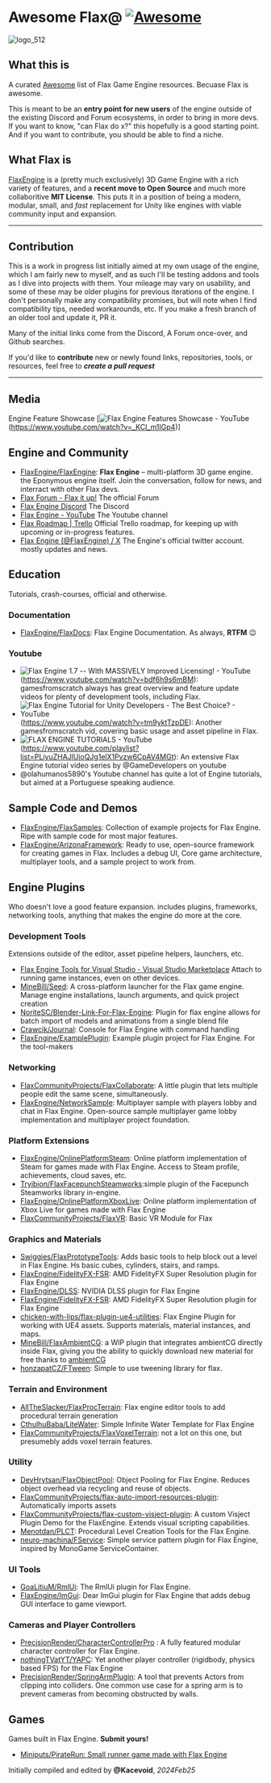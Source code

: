 # Awesome Flax@ [![Awesome](https://awesome.re/badge-flat2.svg)](https://awesome.re)

![logo_512](https://github.com/kacevoid/awesome-flax/assets/27834580/588296fe-03bf-4037-97b3-e2531cc0d31e)

## What this is
A curated [Awesome](https://github.com/sindresorhus/awesome) list of Flax Game Engine resources. Becuase Flax is awesome.

This is meant to be an **entry point for new users** of the engine outside of the existing Discord and Forum ecosystems, in order to bring in more devs. If you want to know, "can Flax do x?" this hopefully is a good starting point. And if you want to contribute, you should be able to find a niche.

## What Flax is
[FlaxEngine](https://github.com/FlaxEngine/FlaxEngine) is a (pretty much exclusively) 3D Game Engine with a rich variety of features, and a **recent move to Open Source** and much more collaboritive **MIT License**. This puts it in a position of being a modern, modular, small, and _fast_ replacement for Unity like engines with viable community input and expansion.

---

## Contribution
This is a work in progress list initially aimed at my own usage of the engine, which I am fairly new to myself, and as such I'll be testing addons and tools as I dive into projects with them. Your mileage may vary on usability, and some of these may be older plugins for previous iterations of the engine.  I don't personally make any compatibility promises, but will note when I find compatibility tips, needed workarounds, etc. If you make a fresh branch of an older tool and update it, PR it.

Many of the initial links come from the Discord, A Forum once-over, and Github searches.

If you'd like to **contribute** new or newly found links, repositories, tools, or resources, feel free to ***create a pull request***

---
## Media
Engine Feature Showcase
[![Flax Engine Features Showcase - YouTube](https://img.youtube.com/vi/_KCl_m1IGp4/hqdefault.jpg)(https://www.youtube.com/watch?v=_KCl_m1IGp4)]

## Engine and Community
- [FlaxEngine/FlaxEngine](https://github.com/FlaxEngine/FlaxEngine): **Flax Engine** – multi-platform 3D game engine. the Eponymous engine itself.
Join the conversation, follow for news, and interract with other Flax devs.
- [Flax Forum - Flax it up!](https://forum.flaxengine.com/) The official Forum
- [Flax Engine Discord](https://discord.com/invite/yFBCmY9) The Discord
- [Flax Engine - YouTube](https://www.youtube.com/c/FlaxEngine) The Youtube channel
- [Flax Roadmap | Trello](https://trello.com/b/NQjLXRCP/flax-roadmap) Official Trello roadmap, for keeping up with upcoming or in-progress features.
- [Flax Engine (@FlaxEngine) / X](https://twitter.com/FlaxEngine/) The Engine's official twitter account. mostly updates and news.

## Education
Tutorials, crash-courses, official and otherwise.

### Documentation
- [FlaxEngine/FlaxDocs](https://github.com/FlaxEngine/FlaxDocs): Flax Engine Documentation. As always, **RTFM** 😉

### Youtube
- ![Flax Engine 1.7 -- With MASSIVELY Improved Licensing! - YouTube](https://img.youtube.com/vi/bdf6h9s6mBM/hqdefault.jpg)(https://www.youtube.com/watch?v=bdf6h9s6mBM): gamesfromscratch always has great overview and feature update videos for plenty of development tools, including Flax.
- ![Flax Engine Tutorial for Unity Developers - The Best Choice? - YouTube](https://img.youtube.com/vi/tm9yktTzpDE/hqdefault.jpg)(https://www.youtube.com/watch?v=tm9yktTzpDE): Another gamesfromscratch vid, covering basic usage and asset pipeline in Flax.
- ![FLAX ENGINE TUTORIALS - YouTube](https://img.youtube.com/vi/iWGOgBfWNkQ/hqdefault.jpg)(https://www.youtube.com/playlist?list=PLiyuZHAJlUioQJg1elX1Pvzw6CpAV4MGt): An extensive Flax Engine tutorial video series by @GameDevelopers on youtube
- [](https://www.youtube.com/@olahumanos5890#) @olahumanos5890's Youtube channel has quite a lot of Engine tutorials, but aimed at a Portuguese speaking audience.

## Sample Code and Demos
- [FlaxEngine/FlaxSamples](https://github.com/FlaxEngine/FlaxSamples): Collection of example projects for Flax Engine. Ripe with sample code for most major features.
- [FlaxEngine/ArizonaFramework](https://github.com/FlaxEngine/ArizonaFramework): Ready to use, open-source framework for creating games in Flax. Includes a debug UI, Core game architecture, multiplayer tools, and a sample project to work from.

## Engine Plugins
Who doesn't love a good feature expansion. includes plugins, frameworks, networking tools, anything that makes the engine do more at the core.

### Development Tools
Extensions outside of the editor, asset pipeline helpers, launchers, etc.
- [Flax Engine Tools for Visual Studio - Visual Studio Marketplace](https://marketplace.visualstudio.com/items?itemName=Flax.FlaxVS) Attach to running game instances, even on other devices.
- [MineBill/Seed](https://github.com/MineBill/Seed): A cross-platform launcher for the Flax game engine. Manage engine installations, launch arguments, and quick project creation
- [NoriteSC/Blender-Link-For-Flax-Engine](https://github.com/NoriteSC/Blender-Link-For-Flax-Engine): Plugin for flax engine allows for batch import of models and animations from a single blend file
- [Crawcik/Journal](https://github.com/Crawcik/Journal): Console for Flax Engine with command handling
- [FlaxEngine/ExamplePlugin](https://github.com/FlaxEngine/ExamplePlugin): Example plugin project for Flax Engine. For the tool-makers

### Networking
- [FlaxCommunityProjects/FlaxCollaborate](https://github.com/FlaxCommunityProjects/FlaxCollaborate): A little plugin that lets multiple people edit the same scene, simultaneously.
- [FlaxEngine/NetworkSample](https://github.com/FlaxEngine/NetworkSample): Multiplayer sample with players lobby and chat in Flax Engine. Open-source sample multiplayer game lobby implementation and multiplayer project foundation.

### Platform Extensions
- [FlaxEngine/OnlinePlatformSteam](https://github.com/FlaxEngine/OnlinePlatformSteam): Online platform implementation of Steam for games made with Flax Engine. Access to Steam profile, achievements, cloud saves, etc.
- [Tryibion/FlaxFacepunchSteamworks](https://github.com/Tryibion/FlaxFacepunchSteamworks):simple plugin of the Facepunch Steamworks library in-engine.
- [FlaxEngine/OnlinePlatformXboxLive](https://github.com/FlaxEngine/OnlinePlatformXboxLive): Online platform implementation of Xbox Live for games made with Flax Engine
- [FlaxCommunityProjects/FlaxVR](https://github.com/FlaxCommunityProjects/FlaxVR): Basic VR Module for Flax

### Graphics and Materials
- [Swiggies/FlaxPrototypeTools](https://github.com/Swiggies/FlaxPrototypeTools): Adds basic tools to help block out a level in Flax Engine. Hs basic cubes, cylinders, stairs, and ramps.
- [FlaxEngine/FidelityFX-FSR](https://github.com/FlaxEngine/FidelityFX-FSR): AMD FidelityFX Super Resolution plugin for Flax Engine
- [FlaxEngine/DLSS](https://github.com/FlaxEngine/DLSS): NVIDIA DLSS plugin for Flax Engine
- [FlaxEngine/FidelityFX-FSR](https://github.com/FlaxEngine/FidelityFX-FSR): AMD FidelityFX Super Resolution plugin for Flax Engine
- [chicken-with-lips/flax-plugin-ue4-utilities](https://github.com/chicken-with-lips/flax-plugin-ue4-utilities): Flax Engine Plugin for working with UE4 assets. Supports materials, material instances, and maps.
- [MineBill/FlaxAmbientCG](https://github.com/MineBill/FlaxAmbientCG): a WIP plugin that integrates ambientCG directly inside Flax, giving you the ability to quickly download new material for free thanks to [ambientCG](https://ambientcg.com)
- [honzapatCZ/FTween](https://github.com/honzapatCZ/FTween): Simple to use tweening library for flax. 

### Terrain and Environment
- [AllTheSlacker/FlaxProcTerrain](https://github.com/AlTheSlacker/FlaxProcTerrain): Flax engine editor tools to add procedural terrain generation
- [CthulhuBaba/LiteWater](https://github.com/CthulhuBaba/LiteWater): Simple Infinite Water Template for Flax Engine
- [FlaxCommunityProjects/FlaxVoxelTerrain](https://github.com/FlaxCommunityProjects/FlaxVoxelTerrain): not a lot on this one, but presumebly adds voxel terrain features.

### Utility
- [DevHrytsan/FlaxObjectPool](https://github.com/DevHrytsan/FlaxObjectPool): Object Pooling for Flax Engine. Reduces object overhead via recycling and reuse of objects.
- [FlaxCommunityProjects/flax-auto-import-resources-plugin](https://github.com/FlaxCommunityProjects/flax-auto-import-resources-plugin): Automatically imports assets
- [FlaxCommunityProjects/flax-custom-visject-plugin](https://github.com/FlaxCommunityProjects/flax-custom-visject-plugin): A custom Visject Plugin Demo for the FlaxEngine. Extends visual scripting capabilities.
- [Menotdan/PLCT](https://github.com/Menotdan/PLCT): Procedural Level Creation Tools for the Flax Engine.
- [neuro-machina/FService](https://github.com/neuro-machina/FService): Simple service pattern plugin for Flax Engine, inspired by MonoGame ServiceContainer.

### UI Tools
- [GoaLitiuM/RmlUi](https://github.com/GoaLitiuM/RmlUi): The RmlUi plugin for Flax Engine.
- [FlaxEngine/ImGui](https://github.com/FlaxEngine/ImGui): Dear ImGui plugin for Flax Engine that adds debug GUI interface to game viewport.

### Cameras and Player Controllers
- [PrecisionRender/CharacterControllerPro](https://github.com/PrecisionRender/CharacterControllerPro) : A fully featured modular character controller for Flax Engine.
- [nothingTVatYT/YAPC](https://github.com/nothingTVatYT/YAPC): Yet another player controller (rigidbody, physics based FPS) for the Flax Engine
- [PrecisionRender/SpringArmPlugin](https://github.com/PrecisionRender/SpringArmPlugin): A tool that prevents Actors from clipping into colliders. One common use case for a spring arm is to prevent cameras from becoming obstructed by walls.

## Games
Games built in Flax Engine. **Submit yours!**
- [Miniputs/PirateRun: Small runner game made with Flax Engine](https://github.com/Miniputs/PirateRun)

Initially compiled and edited by **@Kacevoid**, _2024Feb25_
